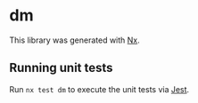 # dm

This library was generated with [Nx](https://nx.dev).

## Running unit tests

Run `nx test dm` to execute the unit tests via [Jest](https://jestjs.io).

